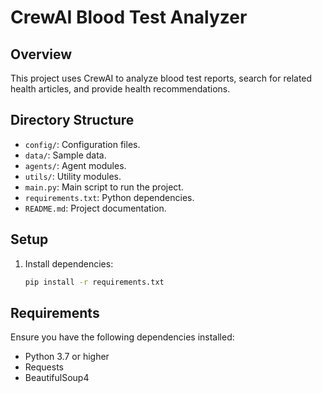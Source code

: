 # CrewAI Blood Test Analyzer

## Overview
This project uses CrewAI to analyze blood test reports, search for related health articles, and provide health recommendations.

## Directory Structure
- `config/`: Configuration files.
- `data/`: Sample data.
- `agents/`: Agent modules.
- `utils/`: Utility modules.
- `main.py`: Main script to run the project.
- `requirements.txt`: Python dependencies.
- `README.md`: Project documentation.

## Setup
1. Install dependencies:
   ```bash
   pip install -r requirements.txt

## Requirements

Ensure you have the following dependencies installed:

- Python 3.7 or higher
- Requests
- BeautifulSoup4


